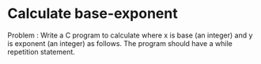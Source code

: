 # Calculate base-exponent

Problem : Write a C program to calculate where x is base (an integer) and y is exponent (an integer) as follows. The program should have a while repetition statement.

